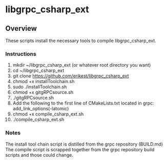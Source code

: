# libgrpc_csharp_ext

## Overview

These scripts install the necessary tools to compile libgrpc_csharp_ext.

### Instructions

1. mkdir ~/libgrpc_csharp_ext (or whatever root directory you want)
2. cd ~/libgrpc_csharp_ext
2. git clone https://github.com/erikest/libgrpc_csharp_ext
3. chmod +x installToolchain.sh
4. sudo ./installToolchain.sh
5. chmod +x gitgRPCsource.sh
6. ./gitgRPCsource.sh
7. Add the following to the first line of CMakeLists.txt located in grpc:
	add_link_options(-latomic)
8. chmod +x compile_csharp_ext.sh
9. ./compile_csharp_ext.sh

### Notes

The install tool chain script is distilled from the grpc repository (BUILD.md)
The compile script is scrapped together from the grpc repository build scripts and those could change.
